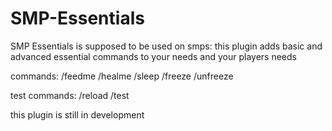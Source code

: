 # SMP-Essentials

SMP Essentials is supposed to be used on smps:
this plugin adds basic and advanced essential commands to your needs and your players needs

commands: /feedme /healme /sleep /freeze /unfreeze



test commands: /reload /test


this plugin is still in development
